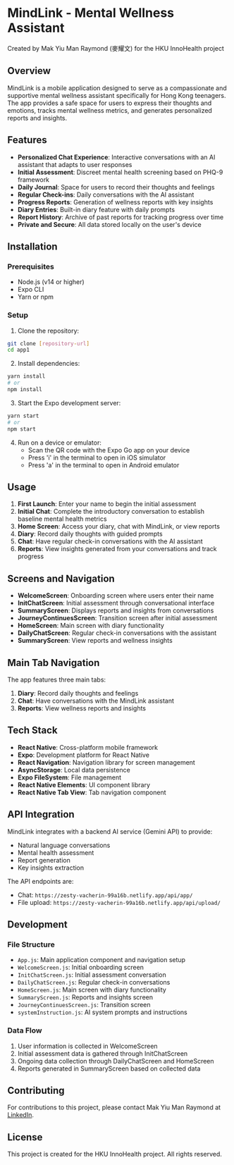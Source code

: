# MindLink - Mental Wellness Assistant

Created by Mak Yiu Man Raymond (麥耀文) for the HKU InnoHealth project

## Overview

MindLink is a mobile application designed to serve as a compassionate and supportive mental wellness assistant specifically for Hong Kong teenagers. The app provides a safe space for users to express their thoughts and emotions, tracks mental wellness metrics, and generates personalized reports and insights.

## Features

- **Personalized Chat Experience**: Interactive conversations with an AI assistant that adapts to user responses
- **Initial Assessment**: Discreet mental health screening based on PHQ-9 framework
- **Daily Journal**: Space for users to record their thoughts and feelings
- **Regular Check-ins**: Daily conversations with the AI assistant
- **Progress Reports**: Generation of wellness reports with key insights
- **Diary Entries**: Built-in diary feature with daily prompts
- **Report History**: Archive of past reports for tracking progress over time
- **Private and Secure**: All data stored locally on the user's device

## Installation

### Prerequisites

- Node.js (v14 or higher)
- Expo CLI
- Yarn or npm

### Setup

1. Clone the repository:

```bash
git clone [repository-url]
cd app1
```

2. Install dependencies:

```bash
yarn install
# or
npm install
```

3. Start the Expo development server:

```bash
yarn start
# or
npm start
```

4. Run on a device or emulator:
   - Scan the QR code with the Expo Go app on your device
   - Press 'i' in the terminal to open in iOS simulator
   - Press 'a' in the terminal to open in Android emulator

## Usage

1. **First Launch**: Enter your name to begin the initial assessment
2. **Initial Chat**: Complete the introductory conversation to establish baseline mental health metrics
3. **Home Screen**: Access your diary, chat with MindLink, or view reports
4. **Diary**: Record daily thoughts with guided prompts
5. **Chat**: Have regular check-in conversations with the AI assistant
6. **Reports**: View insights generated from your conversations and track progress

## Screens and Navigation

- **WelcomeScreen**: Onboarding screen where users enter their name
- **InitChatScreen**: Initial assessment through conversational interface
- **SummaryScreen**: Displays reports and insights from conversations
- **JourneyContinuesScreen**: Transition screen after initial assessment
- **HomeScreen**: Main screen with diary functionality
- **DailyChatScreen**: Regular check-in conversations with the assistant
- **SummaryScreen**: View reports and wellness insights

## Main Tab Navigation

The app features three main tabs:

1. **Diary**: Record daily thoughts and feelings
2. **Chat**: Have conversations with the MindLink assistant
3. **Reports**: View wellness reports and insights

## Tech Stack

- **React Native**: Cross-platform mobile framework
- **Expo**: Development platform for React Native
- **React Navigation**: Navigation library for screen management
- **AsyncStorage**: Local data persistence
- **Expo FileSystem**: File management
- **React Native Elements**: UI component library
- **React Native Tab View**: Tab navigation component

## API Integration

MindLink integrates with a backend AI service (Gemini API) to provide:

- Natural language conversations
- Mental health assessment
- Report generation
- Key insights extraction

The API endpoints are:

- Chat: `https://zesty-vacherin-99a16b.netlify.app/api/app/`
- File upload: `https://zesty-vacherin-99a16b.netlify.app/api/upload/`

## Development

### File Structure

- `App.js`: Main application component and navigation setup
- `WelcomeScreen.js`: Initial onboarding screen
- `InitChatScreen.js`: Initial assessment conversation
- `DailyChatScreen.js`: Regular check-in conversations
- `HomeScreen.js`: Main screen with diary functionality
- `SummaryScreen.js`: Reports and insights screen
- `JourneyContinuesScreen.js`: Transition screen
- `systemInstruction.js`: AI system prompts and instructions

### Data Flow

1. User information is collected in WelcomeScreen
2. Initial assessment data is gathered through InitChatScreen
3. Ongoing data collection through DailyChatScreen and HomeScreen
4. Reports generated in SummaryScreen based on collected data

## Contributing

For contributions to this project, please contact Mak Yiu Man Raymond at [LinkedIn](https://www.linkedin.com/in/raymondymmak).

## License

This project is created for the HKU InnoHealth project. All rights reserved.
